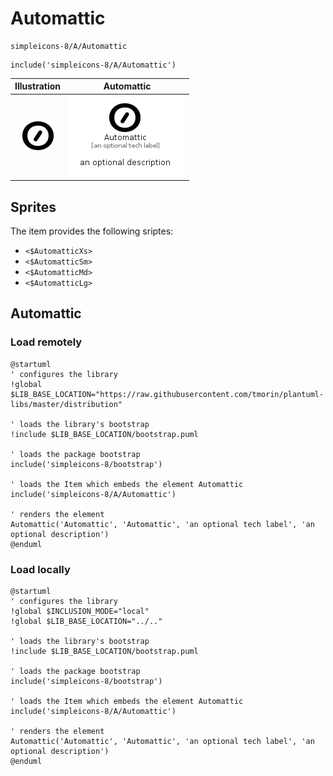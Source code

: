 # Automattic


```text
simpleicons-8/A/Automattic
```

```text
include('simpleicons-8/A/Automattic')
```



| Illustration | Automattic |
| :---: | :---: |
| ![illustration for Illustration](../../simpleicons-8/A/Automattic.png) | ![illustration for Automattic](../../simpleicons-8/A/Automattic.Local.png) |



## Sprites
The item provides the following sriptes:

- `<$AutomatticXs>`
- `<$AutomatticSm>`
- `<$AutomatticMd>`
- `<$AutomatticLg>`





## Automattic

### Load remotely
```plantuml
@startuml
' configures the library
!global $LIB_BASE_LOCATION="https://raw.githubusercontent.com/tmorin/plantuml-libs/master/distribution"

' loads the library's bootstrap
!include $LIB_BASE_LOCATION/bootstrap.puml

' loads the package bootstrap
include('simpleicons-8/bootstrap')

' loads the Item which embeds the element Automattic
include('simpleicons-8/A/Automattic')

' renders the element
Automattic('Automattic', 'Automattic', 'an optional tech label', 'an optional description')
@enduml
```

### Load locally
```plantuml
@startuml
' configures the library
!global $INCLUSION_MODE="local"
!global $LIB_BASE_LOCATION="../.."

' loads the library's bootstrap
!include $LIB_BASE_LOCATION/bootstrap.puml

' loads the package bootstrap
include('simpleicons-8/bootstrap')

' loads the Item which embeds the element Automattic
include('simpleicons-8/A/Automattic')

' renders the element
Automattic('Automattic', 'Automattic', 'an optional tech label', 'an optional description')
@enduml
```

